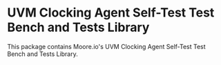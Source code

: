 # UVM Clocking Agent Self-Test Test Bench and Tests Library
This package contains Moore.io's UVM Clocking Agent Self-Test Test Bench and Tests Library.
